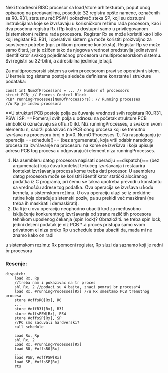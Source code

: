 Neki troadresni RISC procesor sa load/store arhitekturom, poput onog opisanog na predavanjima, poseduje 32 registra opšte namene, označenih sa R0..R31, statusnu reč PSW i pokazivač steka SP, koji su dostupni instrukcijama koje se izvršavaju u korisničkom režimu rada procesora, kao i dva posebna registra Rx i Rp koji su dostupni samo u privilegovanom (sistemskom) režimu rada procesora. Registar Rx se može koristiti kao i bilo koji registar R0..R31, i operativni sistem ga može koristiti proizvoljno za sopstvene potrebe (npr. prilikom promene konteksta). Registar Rp se može samo čitati, jer je ožičen tako da njegova vrednost predstavlja jedinstveni identifikator svakog pojedinačnog procesora u multiprocesorskom sistemu. Svi registri su 32-bitni, a adresibilna jedinica je bajt.

Za multiprocesorski sistem sa ovim procesorom pravi se operativni sistem. U kernelu tog sistema postoje sledeće definisane konstante i strukture podataka:

	const int NumOfProcessors = ... // Number of processors
	struct PCB; // Process Control Block
	PCB* runningProcesses[NumOfProcessors]; // Running processes
	//u Rp je index procesora
==U strukturi PCB postoje polja za čuvanje vrednosti svih registara R0..R31, PSW i SP. ==Pomeraji ovih polja u odnosu na početak strukture PCB simbolički označavaju sa offs_r0 itd. Niz runningProcesses, u svakom svom elementu n, sadrži pokazivač na PCB onog procesa koji se trenutno izvršava na procesoru broj n (n=0..NumOfProcesses-1). Na raspolaganju je operacija ==schedule()== (bez argumenata), koja vrši odabir narednog procesa za izvršavanje na procesoru na kome se izvršava i koja upisuje adresu PCB tog procesa u odgovarajući element niza runningProcesses.
1. Na asembleru datog procesora napisati operaciju ==dispatch()== (bez argumenata) koja čuva kontekst tekućeg izvršavanja i restaurira kontekst izvršavanja procesa kome treba dati procesor. U asembleru datog procesora može se koristiti identifikator statički alociranog podatka iz C programa, pri čemu se takva upotreba prevodi u konstantu sa vrednošću adrese tog podatka. Ova operacija se izvršava u kodu kernela, u sistemskom režimu. U ovu operaciju ulazi se iz prekidne rutine koja obrađuje sistemski poziv, pa su prekidi već maskirani (ne treba ih maskirati i demaskirati). 
2. Da li je u ovu operaciju neophodno ubaciti kod za međusobno isključenje konkurentnog izvršavanja od strane različitih procesora tehnikom uposlenog čekanja (spin lock)? Obrazložiti.
ne treba spin lock, jedini deljeni podatak je niz PCB * a proces pristupa samo svom privatnom el niza preko Rp
u schedule treba ubaciti da, mada mi ne znamo kako on radi

u sistemskom rezimu: Rx pomocni registar, Rp sluzi da saznamo koji je redni br procesora
### Resenje:
```
dispatch:
	load Rx, Rp
	//treba nam i pokazivac na tr proces
	shl Rx, 2 //podaci su 4 bajta, znaci pomraj br procesa*4
	load Rx, #runningProcesses[Rx] //u Rx smestamo PCB trenutnog procesa
	store #offsR0[Rx], R0
	...
	store #offR31[Rx], R31
	store #offsPSW[Rx], PSW
	store #offsSP[Rx], SP
	//PC smo sacuvali hardverski?
	call schedule

	Load Rx, Rp
	shl Rx, 2
	Load Rx, #runningProcesses[Rx]
	load R0, #offsR0[Rx]
	...
	load PSW, #offPSW[Rx]
	load SP, #offsSP[Rx]
	rts
	
```